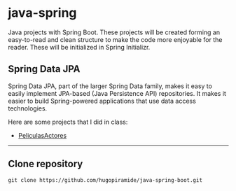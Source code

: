 # java-spring

Java projects with Spring Boot. These projects will be created forming an easy-to-read and clean structure to make the code more enjoyable for the reader. These will be initialized in Spring Initializr.

## Spring Data JPA

Spring Data JPA, part of the larger Spring Data family, makes it easy to easily implement JPA-based (Java Persistence API) repositories. It makes it easier to build Spring-powered applications that use data access technologies.

Here are some projects that I did in class: 

- [PeliculasActores](https://github.com/hugopiramide/java-spring/tree/main/javaSpringData/peliculasActores)

---

## Clone repository 

```
git clone https://github.com/hugopiramide/java-spring-boot.git
```
